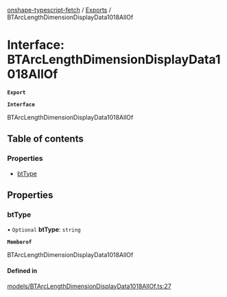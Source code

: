 [onshape-typescript-fetch](../README.md) / [Exports](../modules.md) / BTArcLengthDimensionDisplayData1018AllOf

# Interface: BTArcLengthDimensionDisplayData1018AllOf

**`Export`**

**`Interface`**

BTArcLengthDimensionDisplayData1018AllOf

## Table of contents

### Properties

- [btType](BTArcLengthDimensionDisplayData1018AllOf.md#bttype)

## Properties

### btType

• `Optional` **btType**: `string`

**`Memberof`**

BTArcLengthDimensionDisplayData1018AllOf

#### Defined in

[models/BTArcLengthDimensionDisplayData1018AllOf.ts:27](https://github.com/toebes/onshape-typescript-fetch/blob/3e11ae1/models/BTArcLengthDimensionDisplayData1018AllOf.ts#L27)
